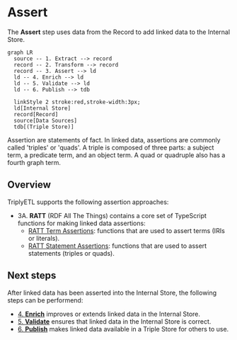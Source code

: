 # Assert

The **Assert** step uses data from the Record to add linked data to the Internal Store.

```mermaid
graph LR
  source -- 1. Extract --> record
  record -- 2. Transform --> record
  record -- 3. Assert --> ld
  ld -- 4. Enrich --> ld
  ld -- 5. Validate --> ld
  ld -- 6. Publish --> tdb

  linkStyle 2 stroke:red,stroke-width:3px;
  ld[Internal Store]
  record[Record]
  source[Data Sources]
  tdb[(Triple Store)]
```

Assertion are statements of fact.  In linked data, assertions are commonly called 'triples' or 'quads'.  A triple is composed of three parts: a subject term, a predicate term, and an object term.  A quad or quadruple also has a fourth graph term.

## Overview

TriplyETL supports the following assertion approaches:

- 3A. **RATT** (RDF All The Things) contains a core set of TypeScript functions for making linked data assertions:
    - [RATT Term Assertions](/triply-etl/assert/ratt/term): functions that are used to assert terms (IRIs or literals).
    - [RATT Statement Assertions](/triply-etl/assert/ratt/statement): functions that are used to assert statements (triples or quads).
<!--
- 3B. [**JSON-LD**](/triply-etl/assert/json-ld) can be used to assert data according to a JSON-LD Context.
-->

## Next steps

After linked data has been asserted into the Internal Store, the following steps can be performend:

- [4. **Enrich**](/triply-etl/enrich/) improves or extends linked data in the Internal Store.
- [5. **Validate**](/triply-etl/validate) ensures that linked data in the Internal Store is correct.
- [6. **Publish**](/triply-etl/publish) makes linked data available in a Triple Store for others to use.
